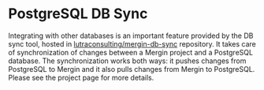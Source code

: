 # PostgreSQL DB Sync

Integrating with other databases is an important feature provided by the DB sync tool, 
hosted in [lutraconsulting/mergin-db-sync](https://github.com/lutraconsulting/mergin-db-sync)
repository. It takes care of synchronization of changes between a Mergin project and a PostgreSQL 
database. The synchronization works both ways: it pushes changes from PostgreSQL to Mergin and 
it also pulls changes from Mergin to PostgreSQL. Please see the project page for more details.

